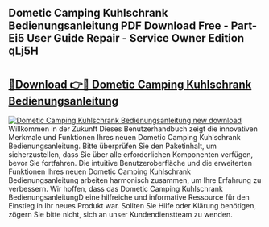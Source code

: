 ## Dometic Camping Kuhlschrank Bedienungsanleitung PDF Download Free - Part-Ei5 User Guide Repair - Service Owner Edition qLj5H

# <h2><a href="http://df2ulaj.blite.top/?on=Dometic+Camping+Kuhlschrank+Bedienungsanleitung">🔗Download 👉🔴 Dometic Camping Kuhlschrank Bedienungsanleitung</a></h2>

[![Dometic Camping Kuhlschrank Bedienungsanleitung new download](https://i.imgur.com/lujVjoI.png)](http://df2ulaj.blite.top/?on=Dometic+Camping+Kuhlschrank+Bedienungsanleitung)
Willkommen in der Zukunft Dieses Benutzerhandbuch zeigt die innovativen Merkmale und Funktionen Ihres neuen Dometic Camping Kuhlschrank Bedienungsanleitung. Bitte überprüfen Sie den Paketinhalt, um sicherzustellen, dass Sie über alle erforderlichen Komponenten verfügen, bevor Sie fortfahren. Die intuitive Benutzeroberfläche und die erweiterten Funktionen Ihres neuen Dometic Camping Kuhlschrank Bedienungsanleitung arbeiten harmonisch zusammen, um Ihre Erfahrung zu verbessern. Wir hoffen, dass das Dometic Camping Kuhlschrank BedienungsanleitungD eine hilfreiche und informative Ressource für den Einstieg in Ihr neues Produkt war. Sollten Sie Hilfe oder Klärung benötigen, zögern Sie bitte nicht, sich an unser Kundendienstteam zu wenden.
